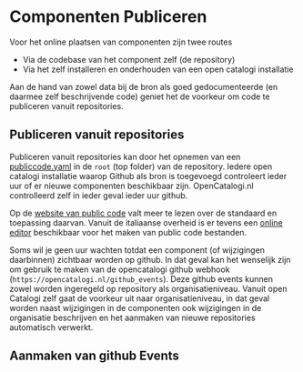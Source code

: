 # Componenten Publiceren
Voor het online plaatsen van componenten zijn twee routes
- Via de codebase van het component zelf (de repository)
- Via het zelf installeren en onderhouden van een open catalogi installatie

Aan de hand van zowel data bij de bron als goed gedocumenteerde (en daarmee zelf beschrijvende code) geniet het de voorkeur om code te publiceren vanuit repositories.

## Publiceren vanuit repositories

Publiceren vanuit repositories kan door het opnemen van een [publiccode.yaml](https://yml.publiccode.tools/schema.core.html#top-level-keys-and-sections) in de `root` (top folder) van de repository. Iedere open catalogi installatie waarop Github als bron is toegevoegd controleert ieder uur of er nieuwe componenten beschikbaar zijn. OpenCatalogi.nl controlleerd zelf in ieder geval ieder uur github.

Op de [website van public code](https://developers.italia.it/en/reuse) valt meer te lezen over de standaard en toepassing daarvan. Vanuit de italiaanse overheid is er tevens een [online editor](https://publiccode-editor.developers.italia.it/) beschikbaar voor het maken van public code bestanden.

Soms wil je geen uur wachten totdat een component (of wijzigingen daarbinnen) zichtbaar worden op github. In dat geval kan het wenselijk zijn om gebruik te maken van de opencatalogi github webhook (`https://opencatalogi.nl/github_events`). Deze github events kunnen zowel worden ingeregeld op repository als organisatieniveau. Vanuit open Catalogi zelf gaat de voorkeur uit naar organisatieniveau, in dat geval worden naast wijzigingen in de componenten ook wijzigingen in de organisatie beschrijven en het aanmaken van nieuwe repositories automatisch verwerkt. 

## Aanmaken van github Events